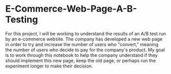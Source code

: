 # E-Commerce-Web-Page-A-B-Testing
For this project, I will be working to understand the results of an A/B test run by an e-commerce website. The company has developed a new web page in order to try and increase the number of users who "convert," meaning the number of users who decide to pay for the company's product.   My goal is to work through this notebook to help the company understand if they should implement this new page, keep the old page, or perhaps run the experiment longer to make their decision.
